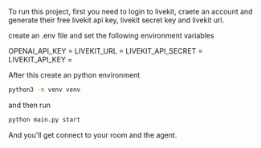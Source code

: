 To run this project, first you need to login to livekit, craete an account and generate their free livekit api key, livekit secret key and livekit url.

create an .env file and set the following environment variables

OPENAI_API_KEY = 
LIVEKIT_URL = 
LIVEKIT_API_SECRET = 
LIVEKIT_API_KEY =

After this create an python environment

```bash
python3 -m venv venv
```

and then run

```bash
python main.py start
```

And you'll get connect to your room and the agent.